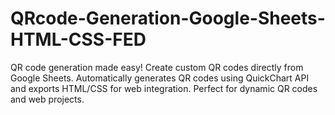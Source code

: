 # QRcode-Generation-Google-Sheets-HTML-CSS-FED
QR code generation made easy! Create custom QR codes directly from Google Sheets. Automatically generates QR codes using QuickChart API and exports HTML/CSS for web integration. Perfect for dynamic QR codes and web projects.
